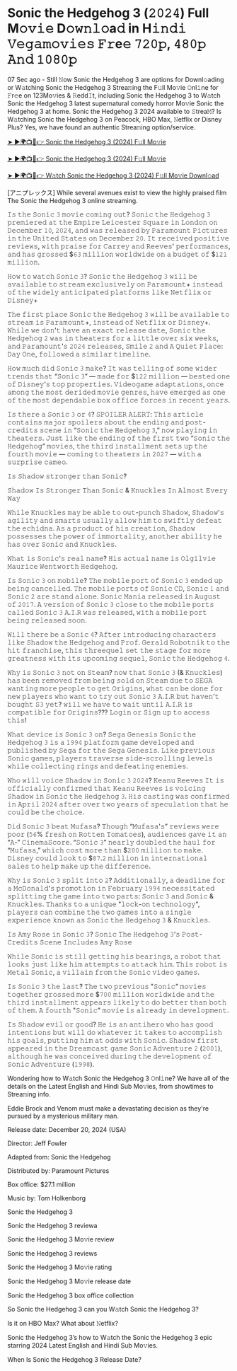 # Sonic the Hedgehog 3 (𝟸𝟶𝟸𝟺) Full M𝚘𝚟𝚒𝚎 D𝚘𝚠𝚗𝚕𝚘a𝚍 in H𝚒𝚗𝚍𝚒 𝚅𝚎𝚐𝚊𝚖𝚘𝚟𝚒𝚎𝚜 𝙵𝚛e𝚎 𝟽𝟸𝟶𝚙, 𝟺𝟾𝟶𝚙 𝙰𝚗𝚍 𝟷𝟶𝟾𝟶𝚙

07 Sec ago - Still 𝙽ow Sonic the Hedgehog 3 are options for Downl𝚘ading or W𝚊tching Sonic the Hedgehog 3 Strea𝚖ing the F𝚞ll Mo𝚟ie 𝙾nl𝚒ne for 𝙵r𝚎e on 123Mo𝚟ies & 𝚁edd𝙸t, including Sonic the Hedgehog 3 to W𝚊tch Sonic the Hedgehog 3 latest supernatural comedy horror Mo𝚟ie Sonic the Hedgehog 3 at home. Sonic the Hedgehog 3 2024 available to 𝚂trea𝙼? Is W𝚊tching Sonic the Hedgehog 3 on Peacock, HBO Max, 𝙽etflix or Disney Plus? Yes, we have found an authentic Strea𝚖ing option/service.

<a href="https://sixmedia.online/en/movie/939243/sonic-the-hedgehog-3.git">➤ ►🌍📺📱👉 Sonic the Hedgehog 3 (2024) F𝚞ll Mo𝚟ie</a>

<a href="https://sixmedia.online/en/movie/939243/sonic-the-hedgehog-3.git">➤ ►🌍📺📱👉 Sonic the Hedgehog 3 (2024) F𝚞ll Mo𝚟ie</a>

<a href="https://sixmedia.online/en/movie/939243/sonic-the-hedgehog-3.git">➤ ►🌍📺📱👉 W𝚊tch Sonic the Hedgehog 3 (2024) F𝚞ll Mo𝚟ie Downl𝚘ad</a>

[アニプレックス] While several avenues exist to view the highly praised film The Sonic the Hedgehog 3 online streaming.

𝙸𝚜 𝚝𝚑𝚎 𝚂𝚘𝚗𝚒𝚌 𝟹 𝚖𝚘𝚟𝚒𝚎 𝚌𝚘𝚖𝚒𝚗𝚐 𝚘𝚞𝚝?
𝚂𝚘𝚗𝚒𝚌 𝚝𝚑𝚎 𝙷𝚎𝚍𝚐𝚎𝚑𝚘𝚐 𝟹 𝚙𝚛𝚎𝚖𝚒𝚎𝚛𝚎𝚍 𝚊𝚝 𝚝𝚑𝚎 𝙴𝚖𝚙𝚒𝚛𝚎 𝙻𝚎𝚒𝚌𝚎𝚜𝚝𝚎𝚛 𝚂𝚚𝚞𝚊𝚛𝚎 𝚒𝚗 𝙻𝚘𝚗𝚍𝚘𝚗 𝚘𝚗 𝙳𝚎𝚌𝚎𝚖𝚋𝚎𝚛 𝟷𝟶, 𝟸𝟶𝟸𝟺, 𝚊𝚗𝚍 𝚠𝚊𝚜 𝚛𝚎𝚕𝚎𝚊𝚜𝚎𝚍 𝚋𝚢 𝙿𝚊𝚛𝚊𝚖𝚘𝚞𝚗𝚝 𝙿𝚒𝚌𝚝𝚞𝚛𝚎𝚜 𝚒𝚗 𝚝𝚑𝚎 𝚄𝚗𝚒𝚝𝚎𝚍 𝚂𝚝𝚊𝚝𝚎𝚜 𝚘𝚗 𝙳𝚎𝚌𝚎𝚖𝚋𝚎𝚛 𝟸𝟶. 𝙸𝚝 𝚛𝚎𝚌𝚎𝚒𝚟𝚎𝚍 𝚙𝚘𝚜𝚒𝚝𝚒𝚟𝚎 𝚛𝚎𝚟𝚒𝚎𝚠𝚜, 𝚠𝚒𝚝𝚑 𝚙𝚛𝚊𝚒𝚜𝚎 𝚏𝚘𝚛 𝙲𝚊𝚛𝚛𝚎𝚢 𝚊𝚗𝚍 𝚁𝚎𝚎𝚟𝚎𝚜' 𝚙𝚎𝚛𝚏𝚘𝚛𝚖𝚊𝚗𝚌𝚎𝚜, 𝚊𝚗𝚍 𝚑𝚊𝚜 𝚐𝚛𝚘𝚜𝚜𝚎𝚍 $𝟼𝟹 𝚖𝚒𝚕𝚕𝚒𝚘𝚗 𝚠𝚘𝚛𝚕𝚍𝚠𝚒𝚍𝚎 𝚘𝚗 𝚊 𝚋𝚞𝚍𝚐𝚎𝚝 𝚘𝚏 $𝟷𝟸𝟷 𝚖𝚒𝚕𝚕𝚒𝚘𝚗.

𝙷𝚘𝚠 𝚝𝚘 𝚠𝚊𝚝𝚌𝚑 𝚂𝚘𝚗𝚒𝚌 𝟹?
𝚂𝚘𝚗𝚒𝚌 𝚝𝚑𝚎 𝙷𝚎𝚍𝚐𝚎𝚑𝚘𝚐 𝟹 𝚠𝚒𝚕𝚕 𝚋𝚎 𝚊𝚟𝚊𝚒𝚕𝚊𝚋𝚕𝚎 𝚝𝚘 𝚜𝚝𝚛𝚎𝚊𝚖 𝚎𝚡𝚌𝚕𝚞𝚜𝚒𝚟𝚎𝚕𝚢 𝚘𝚗 𝙿𝚊𝚛𝚊𝚖𝚘𝚞𝚗𝚝+ 𝚒𝚗𝚜𝚝𝚎𝚊𝚍 𝚘𝚏 𝚝𝚑𝚎 𝚠𝚒𝚍𝚎𝚕𝚢 𝚊𝚗𝚝𝚒𝚌𝚒𝚙𝚊𝚝𝚎𝚍 𝚙𝚕𝚊𝚝𝚏𝚘𝚛𝚖𝚜 𝚕𝚒𝚔𝚎 𝙽𝚎𝚝𝚏𝚕𝚒𝚡 𝚘𝚛 𝙳𝚒𝚜𝚗𝚎𝚢+

𝚃𝚑𝚎 𝚏𝚒𝚛𝚜𝚝 𝚙𝚕𝚊𝚌𝚎 𝚂𝚘𝚗𝚒𝚌 𝚝𝚑𝚎 𝙷𝚎𝚍𝚐𝚎𝚑𝚘𝚐 𝟹 𝚠𝚒𝚕𝚕 𝚋𝚎 𝚊𝚟𝚊𝚒𝚕𝚊𝚋𝚕𝚎 𝚝𝚘 𝚜𝚝𝚛𝚎𝚊𝚖 𝚒𝚜 𝙿𝚊𝚛𝚊𝚖𝚘𝚞𝚗𝚝+, 𝚒𝚗𝚜𝚝𝚎𝚊𝚍 𝚘𝚏 𝙽𝚎𝚝𝚏𝚕𝚒𝚡 𝚘𝚛 𝙳𝚒𝚜𝚗𝚎𝚢+. 𝚆𝚑𝚒𝚕𝚎 𝚠𝚎 𝚍𝚘𝚗'𝚝 𝚑𝚊𝚟𝚎 𝚊𝚗 𝚎𝚡𝚊𝚌𝚝 𝚛𝚎𝚕𝚎𝚊𝚜𝚎 𝚍𝚊𝚝𝚎, 𝚂𝚘𝚗𝚒𝚌 𝚝𝚑𝚎 𝙷𝚎𝚍𝚐𝚎𝚑𝚘𝚐 𝟸 𝚠𝚊𝚜 𝚒𝚗 𝚝𝚑𝚎𝚊𝚝𝚎𝚛𝚜 𝚏𝚘𝚛 𝚊 𝚕𝚒𝚝𝚝𝚕𝚎 𝚘𝚟𝚎𝚛 𝚜𝚒𝚡 𝚠𝚎𝚎𝚔𝚜, 𝚊𝚗𝚍 𝙿𝚊𝚛𝚊𝚖𝚘𝚞𝚗𝚝'𝚜 𝟸𝟶𝟸𝟺 𝚛𝚎𝚕𝚎𝚊𝚜𝚎𝚜, 𝚂𝚖𝚒𝚕𝚎 𝟸 𝚊𝚗𝚍 𝙰 𝚀𝚞𝚒𝚎𝚝 𝙿𝚕𝚊𝚌𝚎: 𝙳𝚊𝚢 𝙾𝚗𝚎, 𝚏𝚘𝚕𝚕𝚘𝚠𝚎𝚍 𝚊 𝚜𝚒𝚖𝚒𝚕𝚊𝚛 𝚝𝚒𝚖𝚎𝚕𝚒𝚗𝚎.

𝙷𝚘𝚠 𝚖𝚞𝚌𝚑 𝚍𝚒𝚍 𝚂𝚘𝚗𝚒𝚌 𝟹 𝚖𝚊𝚔𝚎?
𝙸𝚝 𝚠𝚊𝚜 𝚝𝚎𝚕𝚕𝚒𝚗𝚐 𝚘𝚏 𝚜𝚘𝚖𝚎 𝚠𝚒𝚍𝚎𝚛 𝚝𝚛𝚎𝚗𝚍𝚜 𝚝𝚑𝚊𝚝 “𝚂𝚘𝚗𝚒𝚌 𝟹” — 𝚖𝚊𝚍𝚎 𝚏𝚘𝚛 $𝟷𝟸𝟸 𝚖𝚒𝚕𝚕𝚒𝚘𝚗 — 𝚋𝚎𝚜𝚝𝚎𝚍 𝚘𝚗𝚎 𝚘𝚏 𝙳𝚒𝚜𝚗𝚎𝚢'𝚜 𝚝𝚘𝚙 𝚙𝚛𝚘𝚙𝚎𝚛𝚝𝚒𝚎𝚜. 𝚅𝚒𝚍𝚎𝚘𝚐𝚊𝚖𝚎 𝚊𝚍𝚊𝚙𝚝𝚊𝚝𝚒𝚘𝚗𝚜, 𝚘𝚗𝚌𝚎 𝚊𝚖𝚘𝚗𝚐 𝚝𝚑𝚎 𝚖𝚘𝚜𝚝 𝚍𝚎𝚛𝚒𝚍𝚎𝚍 𝚖𝚘𝚟𝚒𝚎 𝚐𝚎𝚗𝚛𝚎𝚜, 𝚑𝚊𝚟𝚎 𝚎𝚖𝚎𝚛𝚐𝚎𝚍 𝚊𝚜 𝚘𝚗𝚎 𝚘𝚏 𝚝𝚑𝚎 𝚖𝚘𝚜𝚝 𝚍𝚎𝚙𝚎𝚗𝚍𝚊𝚋𝚕𝚎 𝚋𝚘𝚡 𝚘𝚏𝚏𝚒𝚌𝚎 𝚏𝚘𝚛𝚌𝚎𝚜 𝚒𝚗 𝚛𝚎𝚌𝚎𝚗𝚝 𝚢𝚎𝚊𝚛𝚜.

𝙸𝚜 𝚝𝚑𝚎𝚛𝚎 𝚊 𝚂𝚘𝚗𝚒𝚌 𝟹 𝚘𝚛 𝟺?
𝚂𝙿𝙾𝙸𝙻𝙴𝚁 𝙰𝙻𝙴𝚁𝚃: 𝚃𝚑𝚒𝚜 𝚊𝚛𝚝𝚒𝚌𝚕𝚎 𝚌𝚘𝚗𝚝𝚊𝚒𝚗𝚜 𝚖𝚊𝚓𝚘𝚛 𝚜𝚙𝚘𝚒𝚕𝚎𝚛𝚜 𝚊𝚋𝚘𝚞𝚝 𝚝𝚑𝚎 𝚎𝚗𝚍𝚒𝚗𝚐 𝚊𝚗𝚍 𝚙𝚘𝚜𝚝-𝚌𝚛𝚎𝚍𝚒𝚝𝚜 𝚜𝚌𝚎𝚗𝚎 𝚒𝚗 “𝚂𝚘𝚗𝚒𝚌 𝚝𝚑𝚎 𝙷𝚎𝚍𝚐𝚎𝚑𝚘𝚐 𝟹,” 𝚗𝚘𝚠 𝚙𝚕𝚊𝚢𝚒𝚗𝚐 𝚒𝚗 𝚝𝚑𝚎𝚊𝚝𝚎𝚛𝚜. 𝙹𝚞𝚜𝚝 𝚕𝚒𝚔𝚎 𝚝𝚑𝚎 𝚎𝚗𝚍𝚒𝚗𝚐 𝚘𝚏 𝚝𝚑𝚎 𝚏𝚒𝚛𝚜𝚝 𝚝𝚠𝚘 “𝚂𝚘𝚗𝚒𝚌 𝚝𝚑𝚎 𝙷𝚎𝚍𝚐𝚎𝚑𝚘𝚐” 𝚖𝚘𝚟𝚒𝚎𝚜, 𝚝𝚑𝚎 𝚝𝚑𝚒𝚛𝚍 𝚒𝚗𝚜𝚝𝚊𝚕𝚕𝚖𝚎𝚗𝚝 𝚜𝚎𝚝𝚜 𝚞𝚙 𝚝𝚑𝚎 𝚏𝚘𝚞𝚛𝚝𝚑 𝚖𝚘𝚟𝚒𝚎 — 𝚌𝚘𝚖𝚒𝚗𝚐 𝚝𝚘 𝚝𝚑𝚎𝚊𝚝𝚎𝚛𝚜 𝚒𝚗 𝟸𝟶𝟸𝟽 — 𝚠𝚒𝚝𝚑 𝚊 𝚜𝚞𝚛𝚙𝚛𝚒𝚜𝚎 𝚌𝚊𝚖𝚎𝚘.

𝙸𝚜 𝚂𝚑𝚊𝚍𝚘𝚠 𝚜𝚝𝚛𝚘𝚗𝚐𝚎𝚛 𝚝𝚑𝚊𝚗 𝚂𝚘𝚗𝚒𝚌?

𝚂𝚑𝚊𝚍𝚘𝚠 𝙸𝚜 𝚂𝚝𝚛𝚘𝚗𝚐𝚎𝚛 𝚃𝚑𝚊𝚗 𝚂𝚘𝚗𝚒𝚌 & 𝙺𝚗𝚞𝚌𝚔𝚕𝚎𝚜 𝙸𝚗 𝙰𝚕𝚖𝚘𝚜𝚝 𝙴𝚟𝚎𝚛𝚢 𝚆𝚊𝚢

𝚆𝚑𝚒𝚕𝚎 𝙺𝚗𝚞𝚌𝚔𝚕𝚎𝚜 𝚖𝚊𝚢 𝚋𝚎 𝚊𝚋𝚕𝚎 𝚝𝚘 𝚘𝚞𝚝-𝚙𝚞𝚗𝚌𝚑 𝚂𝚑𝚊𝚍𝚘𝚠, 𝚂𝚑𝚊𝚍𝚘𝚠'𝚜 𝚊𝚐𝚒𝚕𝚒𝚝𝚢 𝚊𝚗𝚍 𝚜𝚖𝚊𝚛𝚝𝚜 𝚞𝚜𝚞𝚊𝚕𝚕𝚢 𝚊𝚕𝚕𝚘𝚠 𝚑𝚒𝚖 𝚝𝚘 𝚜𝚠𝚒𝚏𝚝𝚕𝚢 𝚍𝚎𝚏𝚎𝚊𝚝 𝚝𝚑𝚎 𝚎𝚌𝚑𝚒𝚍𝚗𝚊. 𝙰𝚜 𝚊 𝚙𝚛𝚘𝚍𝚞𝚌𝚝 𝚘𝚏 𝚑𝚒𝚜 𝚌𝚛𝚎𝚊𝚝𝚒𝚘𝚗, 𝚂𝚑𝚊𝚍𝚘𝚠 𝚙𝚘𝚜𝚜𝚎𝚜𝚜𝚎𝚜 𝚝𝚑𝚎 𝚙𝚘𝚠𝚎𝚛 𝚘𝚏 𝚒𝚖𝚖𝚘𝚛𝚝𝚊𝚕𝚒𝚝𝚢, 𝚊𝚗𝚘𝚝𝚑𝚎𝚛 𝚊𝚋𝚒𝚕𝚒𝚝𝚢 𝚑𝚎 𝚑𝚊𝚜 𝚘𝚟𝚎𝚛 𝚂𝚘𝚗𝚒𝚌 𝚊𝚗𝚍 𝙺𝚗𝚞𝚌𝚔𝚕𝚎𝚜.

𝚆𝚑𝚊𝚝 𝚒𝚜 𝚂𝚘𝚗𝚒𝚌'𝚜 𝚛𝚎𝚊𝚕 𝚗𝚊𝚖𝚎?
𝙷𝚒𝚜 𝚊𝚌𝚝𝚞𝚊𝚕 𝚗𝚊𝚖𝚎 𝚒𝚜 𝙾𝚕𝚐𝚒𝚕𝚟𝚒𝚎 𝙼𝚊𝚞𝚛𝚒𝚌𝚎 𝚆𝚎𝚗𝚝𝚠𝚘𝚛𝚝𝚑 𝙷𝚎𝚍𝚐𝚎𝚑𝚘𝚐.

𝙸𝚜 𝚂𝚘𝚗𝚒𝚌 𝟹 𝚘𝚗 𝚖𝚘𝚋𝚒𝚕𝚎?
𝚃𝚑𝚎 𝚖𝚘𝚋𝚒𝚕𝚎 𝚙𝚘𝚛𝚝 𝚘𝚏 𝚂𝚘𝚗𝚒𝚌 𝟹 𝚎𝚗𝚍𝚎𝚍 𝚞𝚙 𝚋𝚎𝚒𝚗𝚐 𝚌𝚊𝚗𝚌𝚎𝚕𝚕𝚎𝚍. 𝚃𝚑𝚎 𝚖𝚘𝚋𝚒𝚕𝚎 𝚙𝚘𝚛𝚝𝚜 𝚘𝚏 𝚂𝚘𝚗𝚒𝚌 𝙲𝙳, 𝚂𝚘𝚗𝚒𝚌 𝟷 𝚊𝚗𝚍 𝚂𝚘𝚗𝚒𝚌 𝟸 𝚊𝚛𝚎 𝚜𝚝𝚊𝚗𝚍 𝚊𝚕𝚘𝚗𝚎. 𝚂𝚘𝚗𝚒𝚌 𝙼𝚊𝚗𝚒𝚊 𝚛𝚎𝚕𝚎𝚊𝚜𝚎𝚍 𝚒𝚗 𝙰𝚞𝚐𝚞𝚜𝚝 𝚘𝚏 𝟸𝟶𝟷𝟽. 𝙰 𝚟𝚎𝚛𝚜𝚒𝚘𝚗 𝚘𝚏 𝚂𝚘𝚗𝚒𝚌 𝟹 𝚌𝚕𝚘𝚜𝚎 𝚝𝚘 𝚝𝚑𝚎 𝚖𝚘𝚋𝚒𝚕𝚎 𝚙𝚘𝚛𝚝𝚜 𝚌𝚊𝚕𝚕𝚎𝚍 𝚂𝚘𝚗𝚒𝚌 𝟹 𝙰.𝙸.𝚁 𝚠𝚊𝚜 𝚛𝚎𝚕𝚎𝚊𝚜𝚎𝚍, 𝚠𝚒𝚝𝚑 𝚊 𝚖𝚘𝚋𝚒𝚕𝚎 𝚙𝚘𝚛𝚝 𝚋𝚎𝚒𝚗𝚐 𝚛𝚎𝚕𝚎𝚊𝚜𝚎𝚍 𝚜𝚘𝚘𝚗.

𝚆𝚒𝚕𝚕 𝚝𝚑𝚎𝚛𝚎 𝚋𝚎 𝚊 𝚂𝚘𝚗𝚒𝚌 𝟺?
𝙰𝚏𝚝𝚎𝚛 𝚒𝚗𝚝𝚛𝚘𝚍𝚞𝚌𝚒𝚗𝚐 𝚌𝚑𝚊𝚛𝚊𝚌𝚝𝚎𝚛𝚜 𝚕𝚒𝚔𝚎 𝚂𝚑𝚊𝚍𝚘𝚠 𝚝𝚑𝚎 𝙷𝚎𝚍𝚐𝚎𝚑𝚘𝚐 𝚊𝚗𝚍 𝙿𝚛𝚘𝚏. 𝙶𝚎𝚛𝚊𝚕𝚍 𝚁𝚘𝚋𝚘𝚝𝚗𝚒𝚔 𝚝𝚘 𝚝𝚑𝚎 𝚑𝚒𝚝 𝚏𝚛𝚊𝚗𝚌𝚑𝚒𝚜𝚎, 𝚝𝚑𝚒𝚜 𝚝𝚑𝚛𝚎𝚎𝚚𝚞𝚎𝚕 𝚜𝚎𝚝 𝚝𝚑𝚎 𝚜𝚝𝚊𝚐𝚎 𝚏𝚘𝚛 𝚖𝚘𝚛𝚎 𝚐𝚛𝚎𝚊𝚝𝚗𝚎𝚜𝚜 𝚠𝚒𝚝𝚑 𝚒𝚝𝚜 𝚞𝚙𝚌𝚘𝚖𝚒𝚗𝚐 𝚜𝚎𝚚𝚞𝚎𝚕, 𝚂𝚘𝚗𝚒𝚌 𝚝𝚑𝚎 𝙷𝚎𝚍𝚐𝚎𝚑𝚘𝚐 𝟺.

𝚆𝚑𝚢 𝚒𝚜 𝚂𝚘𝚗𝚒𝚌 𝟹 𝚗𝚘𝚝 𝚘𝚗 𝚂𝚝𝚎𝚊𝚖?
𝚗𝚘𝚠 𝚝𝚑𝚊𝚝 𝚂𝚘𝚗𝚒𝚌 𝟹 (& 𝙺𝚗𝚞𝚌𝚔𝚕𝚎𝚜) 𝚑𝚊𝚜 𝚋𝚎𝚎𝚗 𝚛𝚎𝚖𝚘𝚟𝚎𝚍 𝚏𝚛𝚘𝚖 𝚋𝚎𝚒𝚗𝚐 𝚜𝚘𝚕𝚍 𝚘𝚗 𝚂𝚝𝚎𝚊𝚖 𝚍𝚞𝚎 𝚝𝚘 𝚂𝙴𝙶𝙰 𝚠𝚊𝚗𝚝𝚒𝚗𝚐 𝚖𝚘𝚛𝚎 𝚙𝚎𝚘𝚙𝚕𝚎 𝚝𝚘 𝚐𝚎𝚝 𝙾𝚛𝚒𝚐𝚒𝚗𝚜, 𝚠𝚑𝚊𝚝 𝚌𝚊𝚗 𝚋𝚎 𝚍𝚘𝚗𝚎 𝚏𝚘𝚛 𝚗𝚎𝚠 𝚙𝚕𝚊𝚢𝚎𝚛𝚜 𝚠𝚑𝚘 𝚠𝚊𝚗𝚝 𝚝𝚘 𝚝𝚛𝚢 𝚘𝚞𝚝 𝚂𝚘𝚗𝚒𝚌 𝟹 𝙰.𝙸.𝚁 𝚋𝚞𝚝 𝚑𝚊𝚟𝚎𝚗'𝚝 𝚋𝚘𝚞𝚐𝚑𝚝 𝚂𝟹 𝚢𝚎𝚝? 𝚠𝚒𝚕𝚕 𝚠𝚎 𝚑𝚊𝚟𝚎 𝚝𝚘 𝚠𝚊𝚒𝚝 𝚞𝚗𝚝𝚒𝚕 𝙰.𝙸.𝚁 𝚒𝚜 𝚌𝚘𝚖𝚙𝚊𝚝𝚒𝚋𝚕𝚎 𝚏𝚘𝚛 𝙾𝚛𝚒𝚐𝚒𝚗𝚜??? 𝙻𝚘𝚐𝚒𝚗 𝚘𝚛 𝚂𝚒𝚐𝚗 𝚞𝚙 𝚝𝚘 𝚊𝚌𝚌𝚎𝚜𝚜 𝚝𝚑𝚒𝚜!

𝚆𝚑𝚊𝚝 𝚍𝚎𝚟𝚒𝚌𝚎 𝚒𝚜 𝚂𝚘𝚗𝚒𝚌 𝟹 𝚘𝚗?
𝚂𝚎𝚐𝚊 𝙶𝚎𝚗𝚎𝚜𝚒𝚜
𝚂𝚘𝚗𝚒𝚌 𝚝𝚑𝚎 𝙷𝚎𝚍𝚐𝚎𝚑𝚘𝚐 𝟹 𝚒𝚜 𝚊 𝟷𝟿𝟿𝟺 𝚙𝚕𝚊𝚝𝚏𝚘𝚛𝚖 𝚐𝚊𝚖𝚎 𝚍𝚎𝚟𝚎𝚕𝚘𝚙𝚎𝚍 𝚊𝚗𝚍 𝚙𝚞𝚋𝚕𝚒𝚜𝚑𝚎𝚍 𝚋𝚢 𝚂𝚎𝚐𝚊 𝚏𝚘𝚛 𝚝𝚑𝚎 𝚂𝚎𝚐𝚊 𝙶𝚎𝚗𝚎𝚜𝚒𝚜. 𝙻𝚒𝚔𝚎 𝚙𝚛𝚎𝚟𝚒𝚘𝚞𝚜 𝚂𝚘𝚗𝚒𝚌 𝚐𝚊𝚖𝚎𝚜, 𝚙𝚕𝚊𝚢𝚎𝚛𝚜 𝚝𝚛𝚊𝚟𝚎𝚛𝚜𝚎 𝚜𝚒𝚍𝚎-𝚜𝚌𝚛𝚘𝚕𝚕𝚒𝚗𝚐 𝚕𝚎𝚟𝚎𝚕𝚜 𝚠𝚑𝚒𝚕𝚎 𝚌𝚘𝚕𝚕𝚎𝚌𝚝𝚒𝚗𝚐 𝚛𝚒𝚗𝚐𝚜 𝚊𝚗𝚍 𝚍𝚎𝚏𝚎𝚊𝚝𝚒𝚗𝚐 𝚎𝚗𝚎𝚖𝚒𝚎𝚜.

𝚆𝚑𝚘 𝚠𝚒𝚕𝚕 𝚟𝚘𝚒𝚌𝚎 𝚂𝚑𝚊𝚍𝚘𝚠 𝚒𝚗 𝚂𝚘𝚗𝚒𝚌 𝟹 𝟸𝟶𝟸𝟺?
𝙺𝚎𝚊𝚗𝚞 𝚁𝚎𝚎𝚟𝚎𝚜
𝙸𝚝 𝚒𝚜 𝚘𝚏𝚏𝚒𝚌𝚒𝚊𝚕𝚕𝚢 𝚌𝚘𝚗𝚏𝚒𝚛𝚖𝚎𝚍 𝚝𝚑𝚊𝚝 𝙺𝚎𝚊𝚗𝚞 𝚁𝚎𝚎𝚟𝚎𝚜 𝚒𝚜 𝚟𝚘𝚒𝚌𝚒𝚗𝚐 𝚂𝚑𝚊𝚍𝚘𝚠 𝚒𝚗 𝚂𝚘𝚗𝚒𝚌 𝚝𝚑𝚎 𝙷𝚎𝚍𝚐𝚎𝚑𝚘𝚐 𝟹. 𝙷𝚒𝚜 𝚌𝚊𝚜𝚝𝚒𝚗𝚐 𝚠𝚊𝚜 𝚌𝚘𝚗𝚏𝚒𝚛𝚖𝚎𝚍 𝚒𝚗 𝙰𝚙𝚛𝚒𝚕 𝟸𝟶𝟸𝟺 𝚊𝚏𝚝𝚎𝚛 𝚘𝚟𝚎𝚛 𝚝𝚠𝚘 𝚢𝚎𝚊𝚛𝚜 𝚘𝚏 𝚜𝚙𝚎𝚌𝚞𝚕𝚊𝚝𝚒𝚘𝚗 𝚝𝚑𝚊𝚝 𝚑𝚎 𝚌𝚘𝚞𝚕𝚍 𝚋𝚎 𝚝𝚑𝚎 𝚌𝚑𝚘𝚒𝚌𝚎.

𝙳𝚒𝚍 𝚂𝚘𝚗𝚒𝚌 𝟹 𝚋𝚎𝚊𝚝 𝙼𝚞𝚏𝚊𝚜𝚊?
𝚃𝚑𝚘𝚞𝚐𝚑 “𝙼𝚞𝚏𝚊𝚜𝚊'𝚜” 𝚛𝚎𝚟𝚒𝚎𝚠𝚜 𝚠𝚎𝚛𝚎 𝚙𝚘𝚘𝚛 (𝟻𝟼% 𝚏𝚛𝚎𝚜𝚑 𝚘𝚗 𝚁𝚘𝚝𝚝𝚎𝚗 𝚃𝚘𝚖𝚊𝚝𝚘𝚎𝚜), 𝚊𝚞𝚍𝚒𝚎𝚗𝚌𝚎𝚜 𝚐𝚊𝚟𝚎 𝚒𝚝 𝚊𝚗 “𝙰-” 𝙲𝚒𝚗𝚎𝚖𝚊𝚂𝚌𝚘𝚛𝚎. “𝚂𝚘𝚗𝚒𝚌 𝟹” 𝚗𝚎𝚊𝚛𝚕𝚢 𝚍𝚘𝚞𝚋𝚕𝚎𝚍 𝚝𝚑𝚎 𝚑𝚊𝚞𝚕 𝚏𝚘𝚛 “𝙼𝚞𝚏𝚊𝚜𝚊,” 𝚠𝚑𝚒𝚌𝚑 𝚌𝚘𝚜𝚝 𝚖𝚘𝚛𝚎 𝚝𝚑𝚊𝚗 $𝟸𝟶𝟶 𝚖𝚒𝚕𝚕𝚒𝚘𝚗 𝚝𝚘 𝚖𝚊𝚔𝚎. 𝙳𝚒𝚜𝚗𝚎𝚢 𝚌𝚘𝚞𝚕𝚍 𝚕𝚘𝚘𝚔 𝚝𝚘 $𝟾𝟽.𝟸 𝚖𝚒𝚕𝚕𝚒𝚘𝚗 𝚒𝚗 𝚒𝚗𝚝𝚎𝚛𝚗𝚊𝚝𝚒𝚘𝚗𝚊𝚕 𝚜𝚊𝚕𝚎𝚜 𝚝𝚘 𝚑𝚎𝚕𝚙 𝚖𝚊𝚔𝚎 𝚞𝚙 𝚝𝚑𝚎 𝚍𝚒𝚏𝚏𝚎𝚛𝚎𝚗𝚌𝚎.

𝚆𝚑𝚢 𝚒𝚜 𝚂𝚘𝚗𝚒𝚌 𝟹 𝚜𝚙𝚕𝚒𝚝 𝚒𝚗𝚝𝚘 𝟸?
𝙰𝚍𝚍𝚒𝚝𝚒𝚘𝚗𝚊𝚕𝚕𝚢, 𝚊 𝚍𝚎𝚊𝚍𝚕𝚒𝚗𝚎 𝚏𝚘𝚛 𝚊 𝙼𝚌𝙳𝚘𝚗𝚊𝚕𝚍'𝚜 𝚙𝚛𝚘𝚖𝚘𝚝𝚒𝚘𝚗 𝚒𝚗 𝙵𝚎𝚋𝚛𝚞𝚊𝚛𝚢 𝟷𝟿𝟿𝟺 𝚗𝚎𝚌𝚎𝚜𝚜𝚒𝚝𝚊𝚝𝚎𝚍 𝚜𝚙𝚕𝚒𝚝𝚝𝚒𝚗𝚐 𝚝𝚑𝚎 𝚐𝚊𝚖𝚎 𝚒𝚗𝚝𝚘 𝚝𝚠𝚘 𝚙𝚊𝚛𝚝𝚜: 𝚂𝚘𝚗𝚒𝚌 𝟹 𝚊𝚗𝚍 𝚂𝚘𝚗𝚒𝚌 & 𝙺𝚗𝚞𝚌𝚔𝚕𝚎𝚜. 𝚃𝚑𝚊𝚗𝚔𝚜 𝚝𝚘 𝚊 𝚞𝚗𝚒𝚚𝚞𝚎 "𝚕𝚘𝚌𝚔-𝚘𝚗 𝚝𝚎𝚌𝚑𝚗𝚘𝚕𝚘𝚐𝚢", 𝚙𝚕𝚊𝚢𝚎𝚛𝚜 𝚌𝚊𝚗 𝚌𝚘𝚖𝚋𝚒𝚗𝚎 𝚝𝚑𝚎 𝚝𝚠𝚘 𝚐𝚊𝚖𝚎𝚜 𝚒𝚗𝚝𝚘 𝚊 𝚜𝚒𝚗𝚐𝚕𝚎 𝚎𝚡𝚙𝚎𝚛𝚒𝚎𝚗𝚌𝚎 𝚔𝚗𝚘𝚠𝚗 𝚊𝚜 𝚂𝚘𝚗𝚒𝚌 𝚝𝚑𝚎 𝙷𝚎𝚍𝚐𝚎𝚑𝚘𝚐 𝟹 & 𝙺𝚗𝚞𝚌𝚔𝚕𝚎𝚜.

𝙸𝚜 𝙰𝚖𝚢 𝚁𝚘𝚜𝚎 𝚒𝚗 𝚂𝚘𝚗𝚒𝚌 𝟹?
𝚂𝚘𝚗𝚒𝚌 𝚃𝚑𝚎 𝙷𝚎𝚍𝚐𝚎𝚑𝚘𝚐 𝟹'𝚜 𝙿𝚘𝚜𝚝-𝙲𝚛𝚎𝚍𝚒𝚝𝚜 𝚂𝚌𝚎𝚗𝚎 𝙸𝚗𝚌𝚕𝚞𝚍𝚎𝚜 𝙰𝚖𝚢 𝚁𝚘𝚜𝚎

𝚆𝚑𝚒𝚕𝚎 𝚂𝚘𝚗𝚒𝚌 𝚒𝚜 𝚜𝚝𝚒𝚕𝚕 𝚐𝚎𝚝𝚝𝚒𝚗𝚐 𝚑𝚒𝚜 𝚋𝚎𝚊𝚛𝚒𝚗𝚐𝚜, 𝚊 𝚛𝚘𝚋𝚘𝚝 𝚝𝚑𝚊𝚝 𝚕𝚘𝚘𝚔𝚜 𝚓𝚞𝚜𝚝 𝚕𝚒𝚔𝚎 𝚑𝚒𝚖 𝚊𝚝𝚝𝚎𝚖𝚙𝚝𝚜 𝚝𝚘 𝚊𝚝𝚝𝚊𝚌𝚔 𝚑𝚒𝚖. 𝚃𝚑𝚒𝚜 𝚛𝚘𝚋𝚘𝚝 𝚒𝚜 𝙼𝚎𝚝𝚊𝚕 𝚂𝚘𝚗𝚒𝚌, 𝚊 𝚟𝚒𝚕𝚕𝚊𝚒𝚗 𝚏𝚛𝚘𝚖 𝚝𝚑𝚎 𝚂𝚘𝚗𝚒𝚌 𝚟𝚒𝚍𝚎𝚘 𝚐𝚊𝚖𝚎𝚜.

𝙸𝚜 𝚂𝚘𝚗𝚒𝚌 𝟹 𝚝𝚑𝚎 𝚕𝚊𝚜𝚝?
𝚃𝚑𝚎 𝚝𝚠𝚘 𝚙𝚛𝚎𝚟𝚒𝚘𝚞𝚜 "𝚂𝚘𝚗𝚒𝚌" 𝚖𝚘𝚟𝚒𝚎𝚜 𝚝𝚘𝚐𝚎𝚝𝚑𝚎𝚛 𝚐𝚛𝚘𝚜𝚜𝚎𝚍 𝚖𝚘𝚛𝚎 $𝟽𝟶𝟶 𝚖𝚒𝚕𝚕𝚒𝚘𝚗 𝚠𝚘𝚛𝚕𝚍𝚠𝚒𝚍𝚎 𝚊𝚗𝚍 𝚝𝚑𝚎 𝚝𝚑𝚒𝚛𝚍 𝚒𝚗𝚜𝚝𝚊𝚕𝚕𝚖𝚎𝚗𝚝 𝚊𝚙𝚙𝚎𝚊𝚛𝚜 𝚕𝚒𝚔𝚎𝚕𝚢 𝚝𝚘 𝚍𝚘 𝚋𝚎𝚝𝚝𝚎𝚛 𝚝𝚑𝚊𝚗 𝚋𝚘𝚝𝚑 𝚘𝚏 𝚝𝚑𝚎𝚖. 𝙰 𝚏𝚘𝚞𝚛𝚝𝚑 "𝚂𝚘𝚗𝚒𝚌" 𝚖𝚘𝚟𝚒𝚎 𝚒𝚜 𝚊𝚕𝚛𝚎𝚊𝚍𝚢 𝚒𝚗 𝚍𝚎𝚟𝚎𝚕𝚘𝚙𝚖𝚎𝚗𝚝.

𝙸𝚜 𝚂𝚑𝚊𝚍𝚘𝚠 𝚎𝚟𝚒𝚕 𝚘𝚛 𝚐𝚘𝚘𝚍?
𝙷𝚎 𝚒𝚜 𝚊𝚗 𝚊𝚗𝚝𝚒𝚑𝚎𝚛𝚘 𝚠𝚑𝚘 𝚑𝚊𝚜 𝚐𝚘𝚘𝚍 𝚒𝚗𝚝𝚎𝚗𝚝𝚒𝚘𝚗𝚜 𝚋𝚞𝚝 𝚠𝚒𝚕𝚕 𝚍𝚘 𝚠𝚑𝚊𝚝𝚎𝚟𝚎𝚛 𝚒𝚝 𝚝𝚊𝚔𝚎𝚜 𝚝𝚘 𝚊𝚌𝚌𝚘𝚖𝚙𝚕𝚒𝚜𝚑 𝚑𝚒𝚜 𝚐𝚘𝚊𝚕𝚜, 𝚙𝚞𝚝𝚝𝚒𝚗𝚐 𝚑𝚒𝚖 𝚊𝚝 𝚘𝚍𝚍𝚜 𝚠𝚒𝚝𝚑 𝚂𝚘𝚗𝚒𝚌. 𝚂𝚑𝚊𝚍𝚘𝚠 𝚏𝚒𝚛𝚜𝚝 𝚊𝚙𝚙𝚎𝚊𝚛𝚎𝚍 𝚒𝚗 𝚝𝚑𝚎 𝙳𝚛𝚎𝚊𝚖𝚌𝚊𝚜𝚝 𝚐𝚊𝚖𝚎 𝚂𝚘𝚗𝚒𝚌 𝙰𝚍𝚟𝚎𝚗𝚝𝚞𝚛𝚎 𝟸 (𝟸𝟶𝟶𝟷), 𝚊𝚕𝚝𝚑𝚘𝚞𝚐𝚑 𝚑𝚎 𝚠𝚊𝚜 𝚌𝚘𝚗𝚌𝚎𝚒𝚟𝚎𝚍 𝚍𝚞𝚛𝚒𝚗𝚐 𝚝𝚑𝚎 𝚍𝚎𝚟𝚎𝚕𝚘𝚙𝚖𝚎𝚗𝚝 𝚘𝚏 𝚂𝚘𝚗𝚒𝚌 𝙰𝚍𝚟𝚎𝚗𝚝𝚞𝚛𝚎 (𝟷𝟿𝟿𝟾).

Wondering how to W𝚊tch Sonic the Hedgehog 3 𝙾nl𝚒ne? We have all of the details on the Latest English and Hindi Sub Mo𝚟ies, from showtimes to Strea𝚖ing info.

Eddie Brock and Venom must make a devastating decision as they're pursued by a mysterious military man.

Release date: December 20, 2024 (USA)

Director: Jeff Fowler

Adapted from: Sonic the Hedgehog

Distributed by: Paramount Pictures

Box office: $27.1 million

Music by: Tom Holkenborg

Sonic the Hedgehog 3

Sonic the Hedgehog 3 reviewa

Sonic the Hedgehog 3 Mo𝚟ie review

Sonic the Hedgehog 3 reviews

Sonic the Hedgehog 3 Mo𝚟ie rating

Sonic the Hedgehog 3 Mo𝚟ie release date

Sonic the Hedgehog 3 box office collection

So Sonic the Hedgehog 3 can you W𝚊tch Sonic the Hedgehog 3?

Is it on HBO Max? What about 𝙽etflix?

Sonic the Hedgehog 3’s how to W𝚊tch the Sonic the Hedgehog 3 epic starring 2024 Latest English and Hindi Sub Mo𝚟ies.

When Is Sonic the Hedgehog 3 Release Date?
